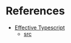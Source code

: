 # References

* [Effective Typescript](https://effectivetypescript.com/)
  * [src](https://github.com/danvk/effective-typescript)
